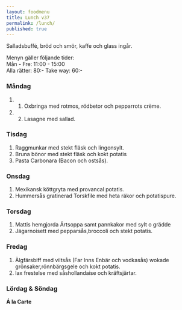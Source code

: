 ```yaml
---
layout: foodmenu
title: Lunch v37
permalink: /lunch/
published: true
---
```













Salladsbuffé, bröd och smör, kaffe och glass ingår.

Menyn gäller följande tider:  
Mån - Fre: 11:00 - 15:00  
Alla rätter: 80:- Take way: 60:-

### Måndag

1. 1.	Oxbringa med rotmos, rödbetor och pepparrots crème.
2. 2.	Lasagne med sallad.

### Tisdag

1. Raggmunkar med stekt fläsk och lingonsylt.
2. Bruna bönor med stekt fläsk och kokt potatis
3. Pasta Carbonara (Bacon och ostsås).

### Onsdag

1. Mexikansk köttgryta med provancal potatis.
2. Hummersås gratinerad Torskfile med heta räkor och potatispure.

### Torsdag

1. Mattis hemgjorda Ärtsoppa samt pannkakor med sylt o grädde
2. Jägarnoisett med pepparsås,broccoli och stekt potatis.


### Fredag

1. Älgfärsbiff med viltsås (Far Inns Enbär och vodkasås) wokade grönsaker,rönnbärgsgele och kokt potatis.
2. lax frestelse med såshollandaise och kräftsjärtar.

### Lördag & Söndag

**Á la Carte**
